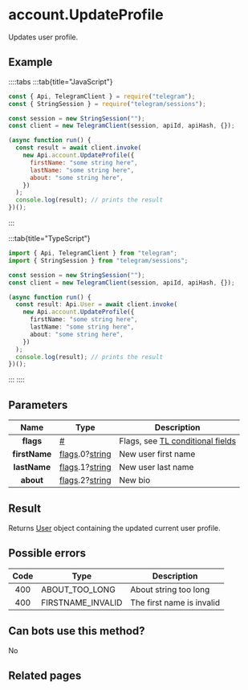# account.UpdateProfile

Updates user profile.

## Example

::::tabs
:::tab{title="JavaScript"}

```js
const { Api, TelegramClient } = require("telegram");
const { StringSession } = require("telegram/sessions");

const session = new StringSession("");
const client = new TelegramClient(session, apiId, apiHash, {});

(async function run() {
  const result = await client.invoke(
    new Api.account.UpdateProfile({
      firstName: "some string here",
      lastName: "some string here",
      about: "some string here",
    })
  );
  console.log(result); // prints the result
})();
```

:::

:::tab{title="TypeScript"}

```ts
import { Api, TelegramClient } from "telegram";
import { StringSession } from "telegram/sessions";

const session = new StringSession("");
const client = new TelegramClient(session, apiId, apiHash, {});

(async function run() {
  const result: Api.User = await client.invoke(
    new Api.account.UpdateProfile({
      firstName: "some string here",
      lastName: "some string here",
      about: "some string here",
    })
  );
  console.log(result); // prints the result
})();
```

:::
::::

## Parameters

|     Name      | Type                                                                                                                           | Description                                                                                             |
| :-----------: | ------------------------------------------------------------------------------------------------------------------------------ | ------------------------------------------------------------------------------------------------------- |
|   **flags**   | [#](https://core.telegram.org/type/%23)                                                                                        | Flags, see [TL conditional fields](https://core.telegram.org/mtproto/TL-combinators#conditional-fields) |
| **firstName** | [flags](https://core.telegram.org/mtproto/TL-combinators#conditional-fields).0?[string](https://core.telegram.org/type/string) | New user first name                                                                                     |
| **lastName**  | [flags](https://core.telegram.org/mtproto/TL-combinators#conditional-fields).1?[string](https://core.telegram.org/type/string) | New user last name                                                                                      |
|   **about**   | [flags](https://core.telegram.org/mtproto/TL-combinators#conditional-fields).2?[string](https://core.telegram.org/type/string) | New bio                                                                                                 |

## Result

Returns [User](https://core.telegram.org/type/User) object containing the updated current user profile.

## Possible errors

| Code | Type              | Description               |
| :--: | ----------------- | ------------------------- |
| 400  | ABOUT_TOO_LONG    | About string too long     |
| 400  | FIRSTNAME_INVALID | The first name is invalid |

## Can bots use this method?

No

## Related pages
